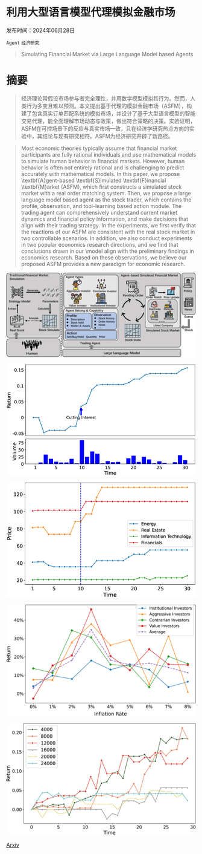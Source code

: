 # 利用大型语言模型代理模拟金融市场

发布时间：2024年06月28日

`Agent` `经济研究`

> Simulating Financial Market via Large Language Model based Agents

# 摘要

> 经济理论常假设市场参与者完全理性，并用数学模型模拟其行为。然而，人类行为多变且难以预测。本文提出基于代理的模拟金融市场（ASFM），构建了包含真实订单匹配系统的模拟市场，并设计了基于大型语言模型的智能交易代理，能全面理解市场动态与政策，做出符合策略的决策。实验证明，ASFM在可控场景下的反应与真实市场一致，且在经济学研究热点方向的实验中，其结论与现有研究相符。ASFM为经济研究开辟了新路径。

> Most economic theories typically assume that financial market participants are fully rational individuals and use mathematical models to simulate human behavior in financial markets. However, human behavior is often not entirely rational and is challenging to predict accurately with mathematical models. In this paper, we propose \textbf{A}gent-based \textbf{S}imulated \textbf{F}inancial \textbf{M}arket (ASFM), which first constructs a simulated stock market with a real order matching system. Then, we propose a large language model based agent as the stock trader, which contains the profile, observation, and tool-learning based action module. The trading agent can comprehensively understand current market dynamics and financial policy information, and make decisions that align with their trading strategy. In the experiments, we first verify that the reactions of our ASFM are consistent with the real stock market in two controllable scenarios. In addition, we also conduct experiments in two popular economics research directions, and we find that conclusions drawn in our \model align with the preliminary findings in economics research. Based on these observations, we believe our proposed ASFM provides a new paradigm for economic research.

![利用大型语言模型代理模拟金融市场](../../../paper_images/2406.19966/x1.png)

![利用大型语言模型代理模拟金融市场](../../../paper_images/2406.19966/x2.png)

![利用大型语言模型代理模拟金融市场](../../../paper_images/2406.19966/x3.png)

![利用大型语言模型代理模拟金融市场](../../../paper_images/2406.19966/x4.png)

![利用大型语言模型代理模拟金融市场](../../../paper_images/2406.19966/x5.png)

[Arxiv](https://arxiv.org/abs/2406.19966)